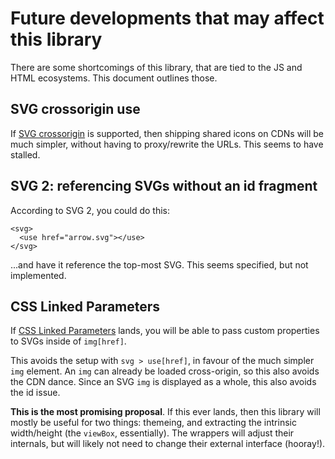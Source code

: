 # Future developments that may affect this library

There are some shortcomings of this library, that are tied to the JS and HTML
ecosystems. This document outlines those.

## SVG crossorigin use

If [SVG crossorigin](https://github.com/w3c/svgwg/issues/707) is supported, then
shipping shared icons on CDNs will be much simpler, without having to
proxy/rewrite the URLs. This seems to have stalled.

## SVG 2: referencing SVGs without an id fragment

According to SVG 2, you could do this:

```tsx
<svg>
  <use href="arrow.svg"></use>
</svg>
```

...and have it reference the top-most SVG. This seems specified, but not
implemented.

## CSS Linked Parameters

If [CSS Linked Parameters](https://drafts.csswg.org/css-link-params/) lands, you
will be able to pass custom properties to SVGs inside of `img[href]`.

This avoids the setup with `svg > use[href]`, in favour of the much simpler
`img` element. An `img` can already be loaded cross-origin, so this also avoids
the CDN dance. Since an SVG `img` is displayed as a whole, this also avoids the
id issue.

**This is the most promising proposal**. If this ever lands, then this library
will mostly be useful for two things: themeing, and extracting the intrinsic
width/height (the `viewBox`, essentially). The wrappers will adjust their
internals, but will likely not need to change their external interface
(hooray!).
